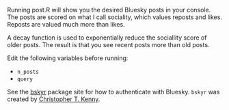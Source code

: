 Running post.R will show you the desired Bluesky posts in your console. The posts are scored on what I call sociality, which values reposts and likes. Reposts are valued much more than likes.

A decay function is used to exponentially reduce the sociallity score of older posts. The result is that you see recent posts more than old posts.

Edit the following variables before running:

- `n_posts`
- `query`

See the [bskyr]("https://christophertkenny.com/bskyr/") package site for how to authenticate with Bluesky. `bskyr` was created by [Christopher T. Kenny]("https://github.com/christopherkenny").
